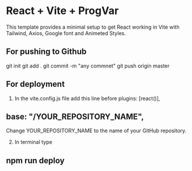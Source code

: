 # React + Vite + ProgVar

This template provides a minimal setup to get React working in Vite with Tailwind, Axios, Google font and Animeted Styles.


## For pushing to Github
git init
git add .
git commit -m "any commnet"
git push origin master



## For deployment

1. In the vite.config.js file add this line before plugins: [react()],
## base: "/YOUR_REPOSITORY_NAME",

Change YOUR_REPOSITORY_NAME to the name of your GitHub repository.


2. In terminal type
## npm run deploy


